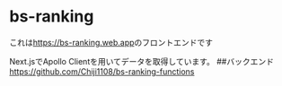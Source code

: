 # bs-ranking
これは<https://bs-ranking.web.app>のフロントエンドです
  
Next.jsでApollo Clientを用いてデータを取得しています。
##バックエンド
<https://github.com/Chiji1108/bs-ranking-functions>
